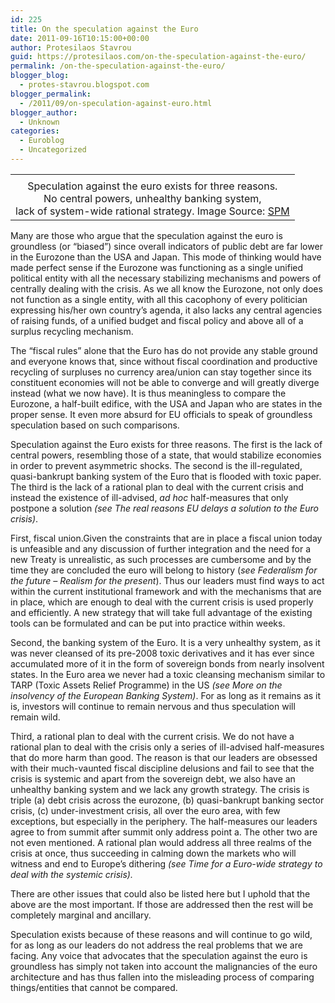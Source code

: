```yaml
---
id: 225
title: On the speculation against the Euro
date: 2011-09-16T10:15:00+00:00
author: Protesilaos Stavrou
guid: https://protesilaos.com/on-the-speculation-against-the-euro/
permalink: /on-the-speculation-against-the-euro/
blogger_blog:
  - protes-stavrou.blogspot.com
blogger_permalink:
  - /2011/09/on-speculation-against-euro.html
blogger_author:
  - Unknown
categories:
  - Euroblog
  - Uncategorized
---
```

<table cellpadding="0" cellspacing="0" class="tr-caption-container" style="margin-left: auto; margin-right: auto; text-align: center;">
  <tr>
    <td style="text-align: center;">
    </td>
  </tr>
  
  <tr>
    <td class="tr-caption" style="text-align: center;">
      Speculation against the euro exists for three reasons.<br />No central powers, unhealthy banking system, <br />lack of system-wide rational strategy. Image Source: <a href="http://www.sharespropertymoney.com/2008stockmarketcrash.html">SPM</a>
    </td>
  </tr>
</table>

Many are those who argue that the speculation against the euro is groundless (or &#8220;biased&#8221;) since overall indicators of public debt are far lower in the Eurozone than the USA and Japan. This mode of thinking would have made perfect sense if the Eurozone was functioning as a single unified political entity with all the necessary stabilizing mechanisms and powers of centrally dealing with the crisis. As we all know the Eurozone, not only does not function as a single entity, with all this cacophony of every politician expressing his/her own country&#8217;s agenda, it also lacks any central agencies of raising funds, of a unified budget and fiscal policy and above all of a surplus recycling mechanism.

The &#8220;fiscal rules&#8221; alone that the Euro has do not provide any stable ground and everyone knows that, since without fiscal coordination and productive recycling of surpluses no currency area/union can stay together since its constituent economies will not be able to converge and will greatly diverge instead (what we now have). It is thus meaningless to compare the Eurozone, a half-built edifice, with the USA and Japan who are states in the proper sense. It even more absurd for EU officials to speak of groundless speculation based on such comparisons.

Speculation against the Euro exists for three reasons. The first is the lack of central powers, resembling those of a state, that would stabilize economies in order to prevent asymmetric shocks. The second is the ill-regulated, quasi-bankrupt banking system of the Euro that is flooded with toxic paper. The third is the lack of a rational plan to deal with the current crisis and instead the existence of ill-advised, _ad hoc_ half-measures that only postpone a solution _(see The real reasons EU delays a solution to the Euro crisis)_. 

First, fiscal union.Given the constraints that are in place a fiscal union today is unfeasible and any discussion of further integration and the need for a new Treaty is unrealistic, as such processes are cumbersome and by the time they are concluded the euro will belong to history (_see Federalism for the future &#8211; Realism for the present_). Thus our leaders must find ways to act within the current institutional framework and with the mechanisms that are in place, which are enough to deal with the current crisis is used properly and efficiently. A new strategy that will take full advantage of the existing tools can be formulated and can be put into practice within weeks.

Second, the banking system of the Euro. It is a very unhealthy system, as it was never cleansed of its pre-2008 toxic derivatives and it has ever since accumulated more of it in the form of sovereign bonds from nearly insolvent states. In the Euro area we never had a toxic cleansing mechanism similar to TARP (Toxic Assets Relief Programme) in the US _(see More on the insolvency of the European Banking System)_. For as long as it remains as it is, investors will continue to remain nervous and thus speculation will remain wild.

Third, a rational plan to deal with the current crisis. We do not have a rational plan to deal with the crisis only a series of ill-advised half-measures that do more harm than good. The reason is that our leaders are obsessed with their much-vaunted fiscal discipline delusions and fail to see that the crisis is systemic and apart from the sovereign debt, we also have an unhealthy banking system and we lack any growth strategy. The crisis is triple (a) debt crisis across the eurozone, (b) quasi-bankrupt banking sector crisis, (c) under-investment crisis, all over the euro area, with few exceptions, but especially in the periphery. The half-measures our leaders agree to from summit after summit only address point a. The other two are not even mentioned. A rational plan would address all three realms of the crisis at once, thus succeeding in calming down the markets who will witness and end to Europe&#8217;s dithering _(see <span class="headline"></span>Time for a Euro-wide strategy to deal with the systemic crisis)._

There are other issues that could also be listed here but I uphold that the above are the most important. If those are addressed then the rest will be completely marginal and ancillary.

Speculation exists because of these reasons and will continue to go wild, for as long as our leaders do not address the real problems that we are facing. Any voice that advocates that the speculation against the euro is groundless has simply not taken into account the malignancies of the euro architecture and has thus fallen into the misleading process of comparing things/entities that cannot be compared.